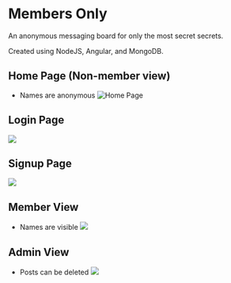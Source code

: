# Members Only

An anonymous messaging board for only the most secret secrets.

Created using NodeJS, Angular, and MongoDB.


## Home Page (Non-member view)
- Names are anonymous
![Home Page](https://i.imgur.com/WsJvSbQ.png)


## Login Page
![](https://i.imgur.com/Tz9mwHM.png)

## Signup Page
![](https://i.imgur.com/gnT7wA7.png)

## Member View
- Names are visible
![](https://i.imgur.com/5oDIOU6.png)

## Admin View
- Posts can be deleted
![](https://i.imgur.com/gFKsmGx.png)
